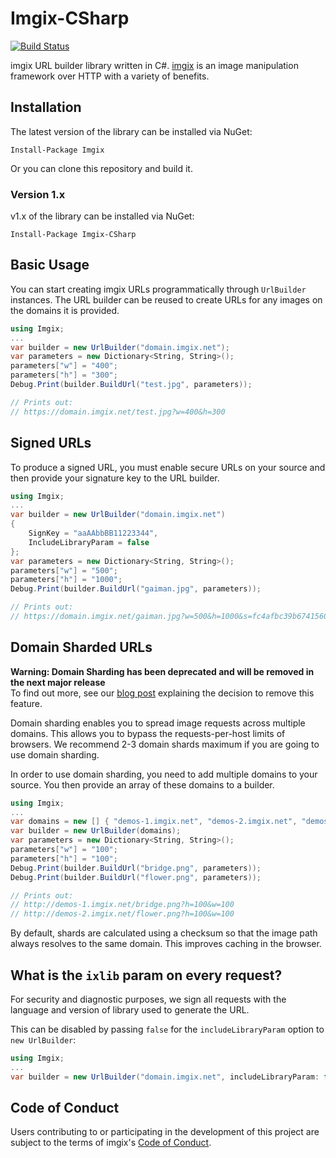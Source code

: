 # Imgix-CSharp

[![Build Status](https://travis-ci.org/imgix/Imgix-CSharp.svg?branch=master)](https://travis-ci.org/imgix/Imgix-CSharp)

imgix URL builder library written in C#. [imgix](http://www.imgix.com/) is an image manipulation framework over HTTP with a variety of benefits.

## Installation
The latest version of the library can be installed via NuGet:

    Install-Package Imgix

Or you can clone this repository and build it.

### Version 1.x

v1.x of the library can be installed via NuGet:

    Install-Package Imgix-CSharp


## Basic Usage

You can start creating imgix URLs programmatically through `UrlBuilder` instances. The URL builder can be reused to create URLs for any images on the domains it is provided.

```csharp
using Imgix;
...
var builder = new UrlBuilder("domain.imgix.net");
var parameters = new Dictionary<String, String>();
parameters["w"] = "400";
parameters["h"] = "300";
Debug.Print(builder.BuildUrl("test.jpg", parameters));

// Prints out:
// https://domain.imgix.net/test.jpg?w=400&h=300
```

## Signed URLs

To produce a signed URL, you must enable secure URLs on your source and then provide your signature key to the URL builder.

```csharp
using Imgix;
...
var builder = new UrlBuilder("domain.imgix.net")
{
    SignKey = "aaAAbbBB11223344",
    IncludeLibraryParam = false
};
var parameters = new Dictionary<String, String>();
parameters["w"] = "500";
parameters["h"] = "1000";
Debug.Print(builder.BuildUrl("gaiman.jpg", parameters));

// Prints out:
// https://domain.imgix.net/gaiman.jpg?w=500&h=1000&s=fc4afbc39b6741560717142aeada876c
```

## Domain Sharded URLs
**Warning: Domain Sharding has been deprecated and will be removed in the next major release**<br>
To find out more, see our [blog post](https://blog.imgix.com/2019/05/03/deprecating-domain-sharding) explaining the decision to remove this feature.

Domain sharding enables you to spread image requests across multiple domains. This allows you to bypass the requests-per-host limits of browsers. We recommend 2-3 domain shards maximum if you are going to use domain sharding.

In order to use domain sharding, you need to add multiple domains to your source. You then provide an array of these domains to a builder.

```csharp
using Imgix;
...
var domains = new [] { "demos-1.imgix.net", "demos-2.imgix.net", "demos-3.imgix.net" };
var builder = new UrlBuilder(domains);
var parameters = new Dictionary<String, String>();
parameters["w"] = "100";
parameters["h"] = "100";
Debug.Print(builder.BuildUrl("bridge.png", parameters));
Debug.Print(builder.BuildUrl("flower.png", parameters));

// Prints out:
// http://demos-1.imgix.net/bridge.png?h=100&w=100
// http://demos-2.imgix.net/flower.png?h=100&w=100
```

By default, shards are calculated using a checksum so that the image path always resolves to the same domain. This improves caching in the browser.

## What is the `ixlib` param on every request?

For security and diagnostic purposes, we sign all requests with the language and version of library used to generate the URL.

This can be disabled by passing `false` for the `includeLibraryParam` option to `new UrlBuilder`:

```csharp
using Imgix;
...
var builder = new UrlBuilder("domain.imgix.net", includeLibraryParam: false);
```

## Code of Conduct
Users contributing to or participating in the development of this project are subject to the terms of imgix's [Code of Conduct](https://github.com/imgix/code-of-conduct).
